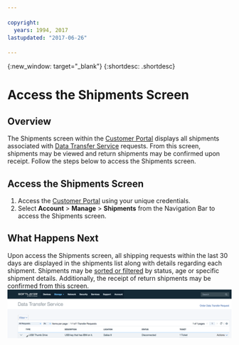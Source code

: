 ```yaml
---

copyright:
  years: 1994, 2017
lastupdated: "2017-06-26"

---
```

{:new_window: target="_blank"}
{:shortdesc: .shortdesc}

# Access the Shipments Screen

## Overview

The Shipments screen within the [Customer Portal](https://control.softlayer.com/) displays all shipments associated with [Data Transfer Service](/docs/infrastructure/DataTransferService/index.html) requests. From this screen, shipments may be viewed and return shipments may be confirmed upon receipt. Follow the steps below to access the Shipments screen.

## Access the Shipments Screen

1. Access the [Customer Portal](https://control.softlayer.com/)  using your unique credentials.
2. Select **Account** > **Manage** > **Shipments** from the Navigation Bar to access the Shipments screen.

## What Happens Next

Upon access the Shipments screen, all shipping requests within the last 30 days are displayed in the shipments list along with details regarding each shipment. Shipments may be [sorted or filtered](/docs/infrastructure/DataTransferService/sort-or-filter-shipments-list.html) by status, age or specific shipment details. Additionally, the receipt of return shipments may be confirmed from this screen.
![Shipments Screen](/images/DTSShipmentScreen1.png)
